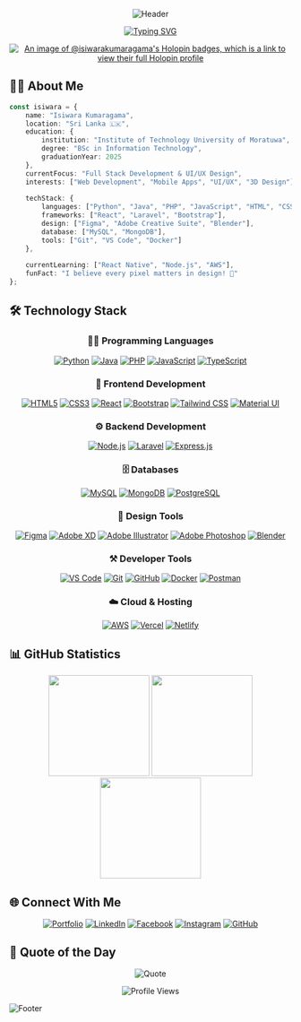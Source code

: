 <div align="center">

![Header](https://capsule-render.vercel.app/api?type=waving&color=gradient&customColorList=0,2,2,5,30&height=300&section=header&text=Isiwara%20Kumaragama&fontSize=70&animation=fadeIn&fontAlignY=38&desc=Developer%20|%20Designer%20|%20Creative%20Problem%20Solver&descAlignY=51&descAlign=62)

[![Typing SVG](https://readme-typing-svg.demolab.com?font=Fira+Code&weight=600&size=28&duration=4000&pause=1000&color=36BCF7FF&center=true&vCenter=true&width=800&lines=Welcome+to+Isiwara's+Digital+Space+%F0%9F%91%8B;Full+Stack+Developer+%F0%9F%92%BB;UI%2FUX+Designer+%F0%9F%8E%A8;Creative+Problem+Solver+%F0%9F%A7%A0;Always+Learning%2C+Always+Growing+%F0%9F%8C%B1)](https://git.io/typing-svg)

[![An image of @isiwarakumaragama's Holopin badges, which is a link to view their full Holopin profile](https://holopin.me/isiwarakumaragama)](https://holopin.io/@isiwarakumaragama)

</div>

## 👨‍💻 About Me

```typescript
const isiwara = {
    name: "Isiwara Kumaragama",
    location: "Sri Lanka 🇱🇰",
    education: {
        institution: "Institute of Technology University of Moratuwa",
        degree: "BSc in Information Technology",
        graduationYear: 2025
    },
    currentFocus: "Full Stack Development & UI/UX Design",
    interests: ["Web Development", "Mobile Apps", "UI/UX", "3D Design"],
    
    techStack: {
        languages: ["Python", "Java", "PHP", "JavaScript", "HTML", "CSS"],
        frameworks: ["React", "Laravel", "Bootstrap"],
        design: ["Figma", "Adobe Creative Suite", "Blender"],
        database: ["MySQL", "MongoDB"],
        tools: ["Git", "VS Code", "Docker"]
    },
    
    currentLearning: ["React Native", "Node.js", "AWS"],
    funFact: "I believe every pixel matters in design! 🎨"
};
```

## 🛠️ Technology Stack

<div align="center">

### 👨‍💻 Programming Languages
[![Python](https://img.shields.io/badge/Python-FFD43B?style=for-the-badge&logo=python&logoColor=blue)](https://www.python.org/)
[![Java](https://img.shields.io/badge/Java-ED8B00?style=for-the-badge&logo=openjdk&logoColor=white)](https://www.java.com/)
[![PHP](https://img.shields.io/badge/PHP-777BB4?style=for-the-badge&logo=php&logoColor=white)](https://www.php.net/)
[![JavaScript](https://img.shields.io/badge/JavaScript-323330?style=for-the-badge&logo=javascript&logoColor=F7DF1E)](https://developer.mozilla.org/en-US/docs/Web/JavaScript)
[![TypeScript](https://img.shields.io/badge/TypeScript-007ACC?style=for-the-badge&logo=typescript&logoColor=white)](https://www.typescriptlang.org/)

### 🎨 Frontend Development
[![HTML5](https://img.shields.io/badge/HTML5-E34F26?style=for-the-badge&logo=html5&logoColor=white)](https://developer.mozilla.org/en-US/docs/Web/HTML)
[![CSS3](https://img.shields.io/badge/CSS3-1572B6?style=for-the-badge&logo=css3&logoColor=white)](https://developer.mozilla.org/en-US/docs/Web/CSS)
[![React](https://img.shields.io/badge/React-20232A?style=for-the-badge&logo=react&logoColor=61DAFB)](https://reactjs.org/)
[![Bootstrap](https://img.shields.io/badge/Bootstrap-563D7C?style=for-the-badge&logo=bootstrap&logoColor=white)](https://getbootstrap.com/)
[![Tailwind CSS](https://img.shields.io/badge/Tailwind_CSS-38B2AC?style=for-the-badge&logo=tailwind-css&logoColor=white)](https://tailwindcss.com/)
[![Material UI](https://img.shields.io/badge/Material--UI-0081CB?style=for-the-badge&logo=material-ui&logoColor=white)](https://mui.com/)

### ⚙️ Backend Development
[![Node.js](https://img.shields.io/badge/Node.js-339933?style=for-the-badge&logo=nodedotjs&logoColor=white)](https://nodejs.org/)
[![Laravel](https://img.shields.io/badge/Laravel-FF2D20?style=for-the-badge&logo=laravel&logoColor=white)](https://laravel.com/)
[![Express.js](https://img.shields.io/badge/Express.js-000000?style=for-the-badge&logo=express&logoColor=white)](https://expressjs.com/)

### 🗄️ Databases
[![MySQL](https://img.shields.io/badge/MySQL-005C84?style=for-the-badge&logo=mysql&logoColor=white)](https://www.mysql.com/)
[![MongoDB](https://img.shields.io/badge/MongoDB-4EA94B?style=for-the-badge&logo=mongodb&logoColor=white)](https://www.mongodb.com/)
[![PostgreSQL](https://img.shields.io/badge/PostgreSQL-316192?style=for-the-badge&logo=postgresql&logoColor=white)](https://www.postgresql.org/)

### 🎨 Design Tools
[![Figma](https://img.shields.io/badge/Figma-F24E1E?style=for-the-badge&logo=figma&logoColor=white)](https://www.figma.com/)
[![Adobe XD](https://img.shields.io/badge/Adobe%20XD-470137?style=for-the-badge&logo=Adobe%20XD&logoColor=#FF61F6)](https://www.adobe.com/products/xd.html)
[![Adobe Illustrator](https://img.shields.io/badge/Adobe%20Illustrator-FF9A00?style=for-the-badge&logo=adobe%20illustrator&logoColor=white)](https://www.adobe.com/products/illustrator.html)
[![Adobe Photoshop](https://img.shields.io/badge/Adobe%20Photoshop-31A8FF?style=for-the-badge&logo=Adobe%20Photoshop&logoColor=black)](https://www.adobe.com/products/photoshop.html)
[![Blender](https://img.shields.io/badge/blender-%23F5792A.svg?style=for-the-badge&logo=blender&logoColor=white)](https://www.blender.org/)

### ⚒️ Developer Tools
[![VS Code](https://img.shields.io/badge/VS_Code-0078D4?style=for-the-badge&logo=visual%20studio%20code&logoColor=white)](https://code.visualstudio.com/)
[![Git](https://img.shields.io/badge/GIT-E44C30?style=for-the-badge&logo=git&logoColor=white)](https://git-scm.com/)
[![GitHub](https://img.shields.io/badge/GitHub-100000?style=for-the-badge&logo=github&logoColor=white)](https://github.com/)
[![Docker](https://img.shields.io/badge/Docker-2CA5E0?style=for-the-badge&logo=docker&logoColor=white)](https://www.docker.com/)
[![Postman](https://img.shields.io/badge/Postman-FF6C37?style=for-the-badge&logo=Postman&logoColor=white)](https://www.postman.com/)

### ☁️ Cloud & Hosting
[![AWS](https://img.shields.io/badge/Amazon_AWS-FF9900?style=for-the-badge&logo=amazonaws&logoColor=white)](https://aws.amazon.com/)
[![Vercel](https://img.shields.io/badge/Vercel-000000?style=for-the-badge&logo=vercel&logoColor=white)](https://vercel.com/)
[![Netlify](https://img.shields.io/badge/Netlify-00C7B7?style=for-the-badge&logo=netlify&logoColor=white)](https://www.netlify.com/)

</div>

## 📊 GitHub Statistics

<div align="center">
  <img height="180em" src="https://github-readme-stats.vercel.app/api?username=isiwarakumaragama&show_icons=true&theme=tokyonight&include_all_commits=true&count_private=true&hide_border=true"/>
  <img height="180em" src="https://github-readme-stats.vercel.app/api/top-langs/?username=isiwarakumaragama&layout=compact&langs_count=7&theme=tokyonight&hide_border=true"/>
</div>

<div align="center">
  <img height="180em" src="https://github-readme-streak-stats.herokuapp.com/?user=isiwarakumaragama&theme=tokyonight&hide_border=true"/>
</div>

## 🌐 Connect With Me

<div align="center">
  
[![Portfolio](https://img.shields.io/badge/Portfolio-255E63?style=for-the-badge&logo=About.me&logoColor=white)](https://your-portfolio-url)
[![LinkedIn](https://img.shields.io/badge/LinkedIn-0077B5?style=for-the-badge&logo=linkedin&logoColor=white)](https://linkedin.com/in/isiwara-k)
[![Facebook](https://img.shields.io/badge/Facebook-1877F2?style=for-the-badge&logo=facebook&logoColor=white)](https://facebook.com/isiwarakumaragama)
[![Instagram](https://img.shields.io/badge/Instagram-E4405F?style=for-the-badge&logo=instagram&logoColor=white)](https://instagram.com/isiwarakumaragama)
[![GitHub](https://img.shields.io/badge/GitHub-100000?style=for-the-badge&logo=github&logoColor=white)](https://github.com/isiwarakumaragama)

</div>

## 💭 Quote of the Day

<div align="center">

![Quote](https://quotes-github-readme.vercel.app/api?type=horizontal&theme=tokyonight)

</div>

<div align="center">

![Profile Views](https://komarev.com/ghpvc/?username=isiwarakumaragama&color=brightgreen&style=for-the-badge)

</div>

![Footer](https://capsule-render.vercel.app/api?type=waving&color=gradient&customColorList=0,2,2,5,30&height=200&section=footer&text=Thanks%20for%20visiting!&fontSize=50&animation=fadeIn&fontAlignY=70)
